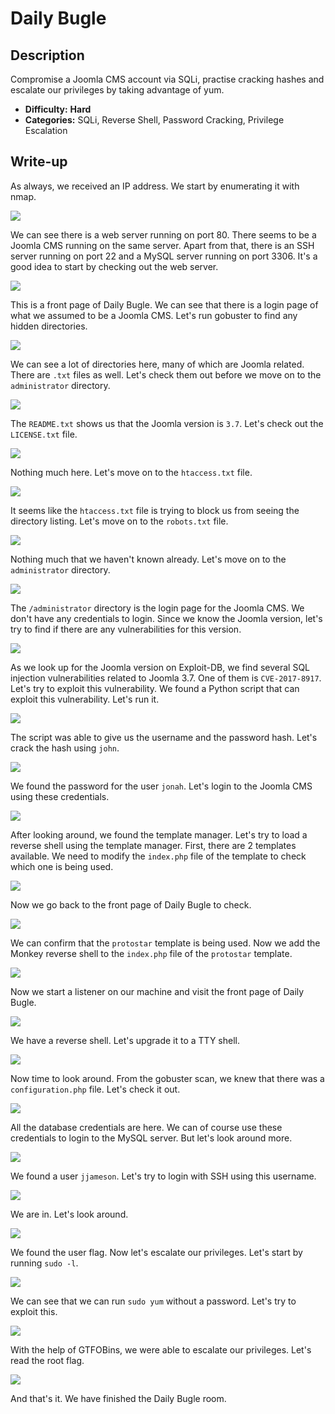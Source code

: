 # Daily Bugle

## Description

Compromise a Joomla CMS account via SQLi, practise cracking hashes and escalate our privileges by taking advantage of yum.
* **Difficulty:** **Hard**
* **Categories:** SQLi, Reverse Shell, Password Cracking, Privilege Escalation

## Write-up

As always, we received an IP address. We start by enumerating it with nmap.

![](nmap.png)

We can see there is a web server running on port 80. There seems to be a Joomla CMS running on the same server. Apart from that, there is an SSH server running on port 22 and a MySQL server running on port 3306. It's a good idea to start by checking out the web server.

![](daily_bugle-front-page.png)

This is a front page of Daily Bugle. We can see that there is a login page of what we assumed to be a Joomla CMS. Let's run gobuster to find any hidden directories.

![](gobuster.png)

We can see a lot of directories here, many of which are Joomla related. There are `.txt` files as well. Let's check them out before we move on to the `administrator` directory.

![](README-txt.png)

The `README.txt` shows us that the Joomla version is `3.7`. Let's check out the `LICENSE.txt` file.

![](LICENSE-txt.png)

Nothing much here. Let's move on to the `htaccess.txt` file.

![](htaccess-txt.png)

It seems like the `htaccess.txt` file is trying to block us from seeing the directory listing. Let's move on to the `robots.txt` file.

![](robots-txt.png)

Nothing much that we haven't known already. Let's move on to the `administrator` directory.

![](administrator-login.png)

The `/administrator` directory is the login page for the Joomla CMS. We don't have any credentials to login. Since we know the Joomla version, let's try to find if there are any vulnerabilities for this version.

![](joomla-vuln-search.png)

As we look up for the Joomla version on Exploit-DB, we find several SQL injection vulnerabilities related to Joomla 3.7. One of them is `CVE-2017-8917`. Let's try to exploit this vulnerability. We found a Python script that can exploit this vulnerability. Let's run it.

![](joomblah-exploit.png)

The script was able to give us the username and the password hash. Let's crack the hash using `john`.

![](password-cracked.png)

We found the password for the user `jonah`. Let's login to the Joomla CMS using these credentials.

![](joomla-dashboard.png)

After looking around, we found the template manager. Let's try to load a reverse shell using the template manager. First, there are 2 templates available. We need to modify the `index.php` file of the template to check which one is being used.

![](protostar-template-test.png)

Now we go back to the front page of Daily Bugle to check.

![](template-verified.png)

We can confirm that the `protostar` template is being used. Now we add the Monkey reverse shell to the `index.php` file of the `protostar` template.

![](template-reverse-shell-loaded.png)

Now we start a listener on our machine and visit the front page of Daily Bugle.

![](reverse-shell-connected.png)

We have a reverse shell. Let's upgrade it to a TTY shell.

![](stable-reverse-shell.png)

Now time to look around. From the gobuster scan, we knew that there was a `configuration.php` file. Let's check it out.

![](configuration-php.png)

All the database credentials are here. We can of course use these credentials to login to the MySQL server. But let's look around more.

![](user-enum.png)

We found a user `jjameson`. Let's try to login with SSH using this username.

![](ssh-login.png)

We are in. Let's look around.

![](user-flag.png)

We found the user flag. Now let's escalate our privileges. Let's start by running `sudo -l`.

![](sudo_l.png)

We can see that we can run `sudo yum` without a password. Let's try to exploit this.

![](GTFO-yum.png)

With the help of GTFOBins, we were able to escalate our privileges. Let's read the root flag.

![](root-flag.png)

And that's it. We have finished the Daily Bugle room.